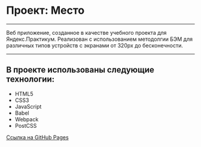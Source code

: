 # Проект: Место
---
Веб приложение, созданное в качестве учебного проекта для Яндекс.Практикум. Реализован с использованием методолгии БЭМ для различных типов устройств с экранами от 320px до бесконечности.

---

## В проекте использованы следующие технологии:

+ HTML5
+ CSS3
+ JavaScript
+ Babel
+ Webpack
+ PostCSS

[Ссылка на GitHub Pages](https://dvortsovs.github.io/mesto-project/)
